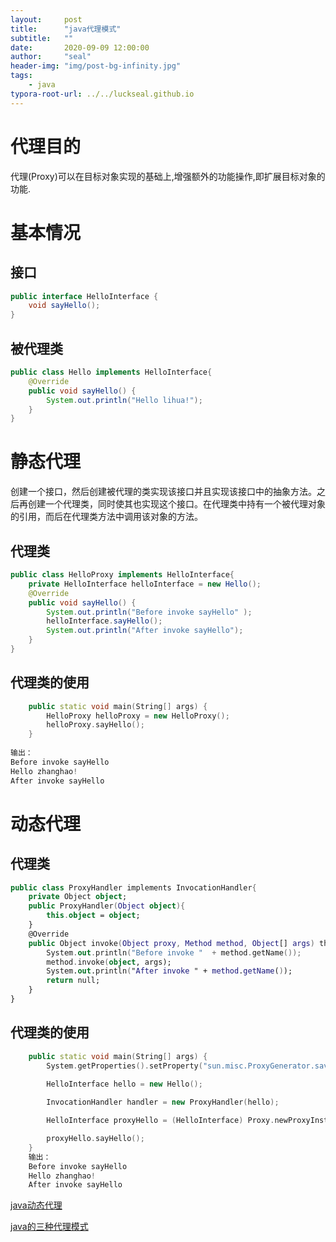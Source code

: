 ```yaml
---
layout:     post
title:      "java代理模式"
subtitle:   ""
date:       2020-09-09 12:00:00
author:     "seal"
header-img: "img/post-bg-infinity.jpg"
tags:
    - java
typora-root-url: ../../luckseal.github.io
---
```


# 代理目的

代理(Proxy)可以在目标对象实现的基础上,增强额外的功能操作,即扩展目标对象的功能.

# 基本情况

## 接口

```csharp
public interface HelloInterface {
    void sayHello();
}
```

## 被代理类

```java
public class Hello implements HelloInterface{
    @Override
    public void sayHello() {
        System.out.println("Hello lihua!");
    }
}
```

# 静态代理

创建一个接口，然后创建被代理的类实现该接口并且实现该接口中的抽象方法。之后再创建一个代理类，同时使其也实现这个接口。在代理类中持有一个被代理对象的引用，而后在代理类方法中调用该对象的方法。

## 代理类

```java
public class HelloProxy implements HelloInterface{
    private HelloInterface helloInterface = new Hello();
    @Override
    public void sayHello() {
        System.out.println("Before invoke sayHello" );
        helloInterface.sayHello();
        System.out.println("After invoke sayHello");
    }
}
```



## 代理类的使用

```cpp
    public static void main(String[] args) {
        HelloProxy helloProxy = new HelloProxy();
        helloProxy.sayHello();
    }
    
输出：
Before invoke sayHello
Hello zhanghao!
After invoke sayHello
```

# 动态代理

## 代理类

```kotlin
public class ProxyHandler implements InvocationHandler{
    private Object object;
    public ProxyHandler(Object object){
        this.object = object;
    }
    @Override
    public Object invoke(Object proxy, Method method, Object[] args) throws Throwable {
        System.out.println("Before invoke "  + method.getName());
        method.invoke(object, args);
        System.out.println("After invoke " + method.getName());
        return null;
    }
}
```

## 代理类的使用

```cpp
    public static void main(String[] args) {
        System.getProperties().setProperty("sun.misc.ProxyGenerator.saveGeneratedFiles", "true");

        HelloInterface hello = new Hello();
        
        InvocationHandler handler = new ProxyHandler(hello);

        HelloInterface proxyHello = (HelloInterface) Proxy.newProxyInstance(hello.getClass().getClassLoader(), hello.getClass().getInterfaces(), handler);

        proxyHello.sayHello();
    }
    输出：
    Before invoke sayHello
    Hello zhanghao!
    After invoke sayHello
```



[java动态代理](https://www.jianshu.com/p/9bcac608c714)

[java的三种代理模式](https://www.cnblogs.com/boboxing/p/8126046.html)

